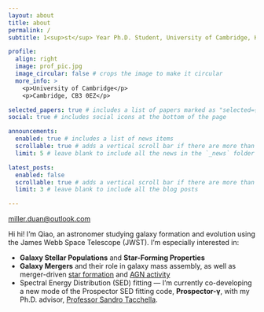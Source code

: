 ```yaml
---
layout: about
title: about
permalink: /
subtitle: 1<sup>st</sup> Year Ph.D. Student, University of Cambridge, Kavli Institute for Cosmology

profile:
  align: right
  image: prof_pic.jpg
  image_circular: false # crops the image to make it circular
  more_info: >
    <p>University of Cambridge</p>
    <p>Cambridge, CB3 0EZ</p>

selected_papers: true # includes a list of papers marked as "selected={true}"
social: true # includes social icons at the bottom of the page

announcements:
  enabled: true # includes a list of news items
  scrollable: true # adds a vertical scroll bar if there are more than 3 news items
  limit: 5 # leave blank to include all the news in the `_news` folder

latest_posts:
  enabled: false
  scrollable: true # adds a vertical scroll bar if there are more than 3 new posts items
  limit: 3 # leave blank to include all the blog posts

---
```


<p>
  <i class="fa fa-envelope"></i> <a href="mailto:miller.duan@outlook.com">miller.duan@outlook.com</a>
</p>

Hi hi! I’m Qiao, an astronomer studying galaxy formation and evolution using the James Webb Space Telescope (JWST). I’m especially interested in:
- **Galaxy Stellar Populations** and **Star-Forming Properties**  
- **Galaxy Mergers** and their role in galaxy mass assembly, as well as merger-driven <u>star formation</u> and <u>AGN activity</u>
- Spectral Energy Distribution (SED) fitting — I’m currently co-developing a new mode of the Prospector SED fitting code, **Prospector-γ**, with my Ph.D. advisor, [Professor Sandro Tacchella](https://www.tacchella.space).